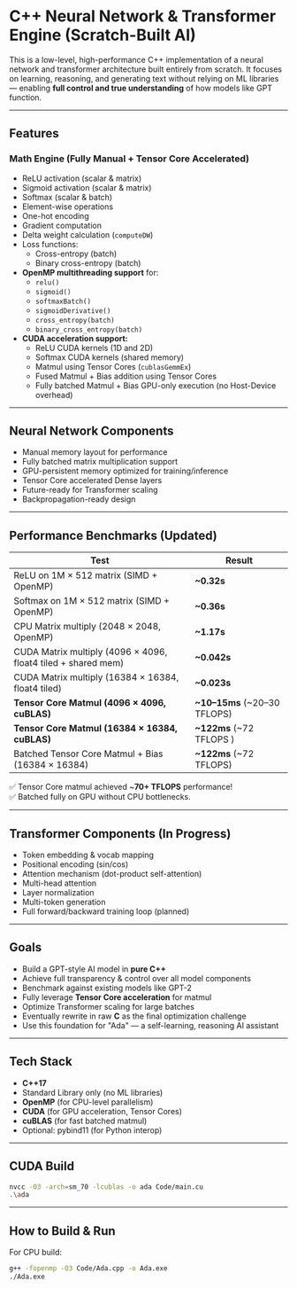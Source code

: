# C++ Neural Network & Transformer Engine (Scratch-Built AI)

This is a low-level, high-performance C++ implementation of a neural network and transformer architecture built entirely from scratch. It focuses on learning, reasoning, and generating text without relying on ML libraries — enabling **full control and true understanding** of how models like GPT function.

---

## Features

### Math Engine (Fully Manual + Tensor Core Accelerated)
- ReLU activation (scalar & matrix)
- Sigmoid activation (scalar & matrix)
- Softmax (scalar & batch)
- Element-wise operations
- One-hot encoding
- Gradient computation
- Delta weight calculation (`computeDW`)
- Loss functions:
  - Cross-entropy (batch)
  - Binary cross-entropy (batch)
- **OpenMP multithreading support** for:
  - `relu()`
  - `sigmoid()`
  - `softmaxBatch()`
  - `sigmoidDerivative()`
  - `cross_entropy(batch)`
  - `binary_cross_entropy(batch)`
- **CUDA acceleration support:**
  - ReLU CUDA kernels (1D and 2D)
  - Softmax CUDA kernels (shared memory)
  - Matmul using Tensor Cores (`cublasGemmEx`)
  - Fused Matmul + Bias addition using Tensor Cores
  - Fully batched Matmul + Bias GPU-only execution (no Host-Device overhead)

---

## Neural Network Components
- Manual memory layout for performance
- Fully batched matrix multiplication support
- GPU-persistent memory optimized for training/inference
- Tensor Core accelerated Dense layers
- Future-ready for Transformer scaling
- Backpropagation-ready design

---

## Performance Benchmarks (Updated)

| Test                          | Result |
|--------------------------------|--------|
| ReLU on 1M × 512 matrix (SIMD + OpenMP) | **~0.32s** |
| Softmax on 1M × 512 matrix (SIMD + OpenMP) | **~0.36s** |
| CPU Matrix multiply (2048 × 2048, OpenMP) | **~1.17s** |
| CUDA Matrix multiply (4096 × 4096, float4 tiled + shared mem) | **~0.042s** |
| CUDA Matrix multiply (16384 × 16384, float4 tiled) | **~0.023s** |
| **Tensor Core Matmul (4096 × 4096, cuBLAS)** | **~10–15ms** (~20–30 TFLOPS) |
| **Tensor Core Matmul (16384 × 16384, cuBLAS)** | **~122ms** (~72 TFLOPS ) |
| Batched Tensor Core Matmul + Bias (16384 × 16384) | **~122ms** (~72 TFLOPS) |

✅ Tensor Core matmul achieved ~**70+ TFLOPS** performance!  
✅ Batched fully on GPU without CPU bottlenecks.

---

## Transformer Components (In Progress)

- Token embedding & vocab mapping
- Positional encoding (sin/cos)
- Attention mechanism (dot-product self-attention)
- Multi-head attention
- Layer normalization
- Multi-token generation
- Full forward/backward training loop (planned)

---

## Goals

- Build a GPT-style AI model in **pure C++**
- Achieve full transparency & control over all model components
- Benchmark against existing models like GPT-2
- Fully leverage **Tensor Core acceleration** for matmul
- Optimize Transformer scaling for large batches
- Eventually rewrite in raw **C** as the final optimization challenge
- Use this foundation for "Ada" — a self-learning, reasoning AI assistant

---

## Tech Stack

- **C++17**
- Standard Library only (no ML libraries)
- **OpenMP** (for CPU-level parallelism)
- **CUDA** (for GPU acceleration, Tensor Cores)
- **cuBLAS** (for fast batched matmul)
- Optional: pybind11 (for Python interop)

---
## CUDA Build
```bash
nvcc -O3 -arch=sm_70 -lcublas -o ada Code/main.cu 
.\ada
```
---
## How to Build & Run

For CPU build:
```bash
g++ -fopenmp -O3 Code/Ada.cpp -o Ada.exe
./Ada.exe
